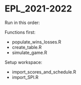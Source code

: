 # EPL_2021-2022

Run in this order: 

Functions first:  
* populate_wins_losses.R
* create_table.R
* simulate_game.R

Setup workspace:  
* import_scores_and_schedule.R
* import_SPI.R
